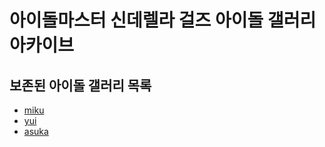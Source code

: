 # 아이돌마스터 신데렐라 걸즈 아이돌 갤러리 아카이브
## 보존된 아이돌 갤러리 목록
* [miku](idols/miku)
* [yui](idols/yui)
* [asuka](idols/asuka)
